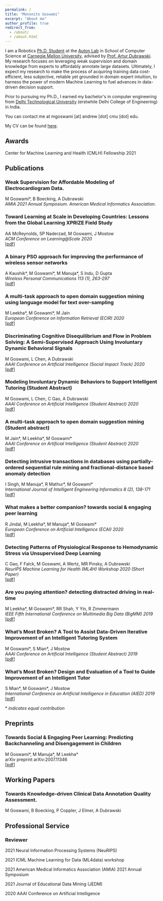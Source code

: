 ```yaml
---
permalink: /
title: "Mononito Goswami"
excerpt: "About me"
author_profile: true
redirect_from: 
  - /about/
  - /about.html
---
```


I am a Robotics [Ph.D. Student](https://www.ri.cmu.edu/ri-people/mononito-goswami/) at the [Auton Lab](https://www.autonlab.org/) in School of Computer Science at [Carnegie Mellon University](https://www.cmu.edu/), advised by [Prof. Artur Dubrawski](https://www.ri.cmu.edu/ri-faculty/artur-w-dubrawski/). My research focuses on leveraging weak supervision and domain knowledge from experts to affordably annotate large datasets. Ultimately, I expect my research to make the process of acquiring training data cost-efficient, less subjective, reliable yet grounded in domain expert intuition, to harness the power of modern Machine Learning to fuel advances in data-driven decision support. 

Prior to pursuing my Ph.D., I earned my bachelor's in computer engineering from [Delhi Technological University](http://dtu.ac.in/) (erstwhile Delhi College of Engineering) in India.

You can contact me at mgoswami [at] andrew [dot] cmu [dot] edu.

My CV can be found [here](files/MononitoGoswami_CV.pdf).

Awards
------
Center for Machine Learning and Health (CMLH) Fellowship 2021

Publications
------
### Weak Supervision for Affordable Modeling of Electrocardiogram Data.
M Goswami\*, B Boecking, A Dubrawski  
*AMIA 2021 Annual Symposium. American Medical Informatics Association.*

### Toward Learning at Scale in Developing Countries: Lessons from the Global Learning XPRIZE Field Study
AA McReynolds, SP Naderzad, M Goswami, J Mostow  
*ACM Conference on Learning@Scale 2020*  
[[pdf](https://dl.acm.org/doi/abs/10.1145/3386527.3405920)]

### A binary PSO approach for improving the performance of wireless sensor networks
A Kaushik\*, M Goswami\*, M Manuja\*, S Indu, D Gupta  
*Wireless Personal Communications 113 (1), 263-297*  
[[pdf](https://doi.org/10.1007/s11277-020-07188-3)]

### A multi-task approach to open domain suggestion mining using language model for text over-sampling
M Leekha\*, M Goswami\*, M Jain  
*European Conference on Information Retrieval (ECIR) 2020*  
[[pdf](https://doi.org/10.1007/978-3-030-45442-5_28)]

### Discriminating Cognitive Disequilibrium and Flow in Problem Solving: A Semi-Supervised Approach Using Involuntary Dynamic Behavioral Signals
M Goswami, L Chen, A Dubrawski  
*AAAI Conference on Artificial Intelligence (Social Impact Track) 2020*  
[[pdf](https://ojs.aaai.org/index.php/AAAI/article/view/5378/5234)]

### Modeling Involuntary Dynamic Behaviors to Support Intelligent Tutoring (Student Abstract)
M Goswami, L Chen, C Gao, A Dubrawski  
*AAAI Conference on Artificial Intelligence (Student Abstract) 2020*  
[[pdf](https://ojs.aaai.org/index.php/AAAI/article/download/7171/7025)]

### A multi-task approach to open domain suggestion mining (Student abstract)
M Jain\*, M Leekha\*, M Goswami\*  
*AAAI Conference on Artificial Intelligence (Student Abstract) 2020*  
[[pdf](https://ojs.aaai.org/index.php/AAAI/article/download/7180/7034)]

### Detecting intrusive transactions in databases using partially-ordered sequential rule mining and fractional-distance based anomaly detection
I Singh, M Manuja\*, R Mathur\*, M Goswami\*  
*International Journal of Intelligent Engineering Informatics 8 (2), 138-171*  
[[pdf](https://www.inderscience.com/info/inarticle.php?artid=109098)]

### What makes a better companion? towards social & engaging peer learning
R Jindal, M Leekha\*, M Manuja\*, M Goswami\*  
*European Conference on Artificial Intelligence (ECAI) 2020*  
[[pdf](http://ecai2020.eu/papers/1459_paper.pdf)]

### Detecting Patterns of Physiological Response to Hemodynamic Stress via Unsupervised Deep Learning
C Gao, F Falck, M Goswami, A Wertz, MR Pinsky, A Dubrawski  
*NeurIPS Machine Learning for Health (ML4H) Workshop 2020 (Short Paper)*  
[[pdf](https://arxiv.org/pdf/1911.05121)]

### Are you paying attention? detecting distracted driving in real-time
M Leekha\*, M Goswami\*, RR Shah, Y Yin, R Zimmermann  
*IEEE Fifth International Conference on Multimedia Big Data (BigMM) 2019*  
[[pdf](https://ieeexplore.ieee.org/abstract/document/8919430/)]

### What’s Most Broken? A Tool to Assist Data-Driven Iterative Improvement of an Intelligent Tutoring System
M Goswami\*, S Mian\*, J Mostow  
*AAAI Conference on Artificial Intelligence (Student Abstract) 2019*  
[[pdf](https://ojs.aaai.org/index.php/AAAI/article/download/5107/4980)]

### What’s Most Broken? Design and Evaluation of a Tool to Guide Improvement of an Intelligent Tutor
S Mian\*, M Goswami\*, J Mostow  
*International Conference on Artificial Intelligence in Education (AIED) 2019*  
[[pdf](https://doi.org/10.1007/978-3-030-23204-7_24)]

\* *indicates equal contribution*

Preprints
------
### Towards Social & Engaging Peer Learning: Predicting Backchanneling and Disengagement in Children
M Goswami\*, M Manuja\*, M Leekha\*  
arXiv preprint arXiv:2007.11346  
[[pdf](https://arxiv.org/pdf/2007.11346.pdf)]

Working Papers
------
### Towards Knowledge-driven Clinical Data Annotation Quality Assessment.
M Goswami, B Boecking, P Coppler, J Elmer, A Dubrawski  


Professional Service
------
### Reviewer
2021     Neural Information Processing Systems (NeuRIPS)  

2021     ICML Machine Learning for Data (ML4data) workshop  

2021     American Medical Informatics Association (AMIA) 2021 Annual Symposium  

2021    Journal of Educational Data Mining (JEDM)  

2020     AAAI Conference on Artificial Intelligence  


<!-- Hobbies
------
Cooking, Photography -->
